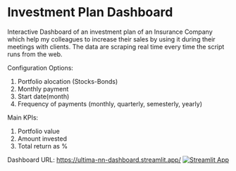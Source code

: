 # Investment Plan Dashboard
Interactive Dashboard of an investment plan of an Insurance Company 
which help my colleagues to increase their sales by using it during their meetings with clients.
The data are scraping real time every time the script runs from the web.

Configuration Options:
1. Portfolio alocation (Stocks-Bonds)
2. Monthly payment
3. Start date(month)
4. Frequency of payments (monthly, quarterly, semesterly, yearly)

Main KPIs:
1. Portfolio value
2. Amount invested
3. Total return as %

Dashboard URL: https://ultima-nn-dashboard.streamlit.app/
[![Streamlit App](https://static.streamlit.io/badges/streamlit_badge_black_white.svg)](https://ultima-nn-dashboard.streamlit.app/)

